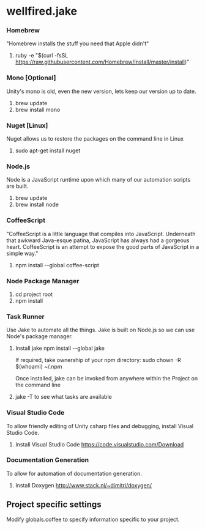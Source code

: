 # wellfired.jake

### Homebrew

"Homebrew installs the stuff you need that Apple didn't"
1)  ruby -e "$(curl -fsSL https://raw.githubusercontent.com/Homebrew/install/master/install)"


### Mono [Optional]
Unity's mono is old, even the new version, lets keep our version up to date.

1)  brew update
2)  brew install mono


### Nuget [Linux]
Nuget allows us to restore the packages on the command line in Linux

1) sudo apt-get install nuget


### Node.js
Node is a JavaScript runtime upon which many of our automation scripts are built.

1)  brew update
2)  brew install node


### CoffeeScript
"CoffeeScript is a little language that compiles into JavaScript. Underneath that awkward Java-esque patina, JavaScript 
 has always had a gorgeous heart. CoffeeScript is an attempt to expose the good parts of JavaScript  in a simple way."

1)  npm install --global coffee-script


### Node Package Manager

1) cd project root
2) npm install


### Task Runner
Use Jake to automate all the things. Jake is built on Node.js so we can use Node's package manager.

1)  Install jake
     npm install --global jake

    If required, take ownership of your npm directory:
     sudo chown -R $(whoami) ~/.npm

    Once installed, jake can be invoked from anywhere within the Project on the command line

2)  jake -T    to see what tasks are available

### Visual Studio Code
To allow friendly editing of Unity csharp files and debugging, install Visual Studio Code.

1)  Install Visual Studio Code
     https://code.visualstudio.com/Download


### Documentation Generation
To allow for automation of documentation generation.

1)  Install Doxygen
     http://www.stack.nl/~dimitri/doxygen/

## Project specific settings
Modify globals.coffee to specify information specific to your project.